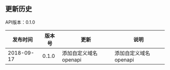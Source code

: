 ﻿更新历史
---------------------------------------------------------------------
API版本：0.1.0 
 
|    发布时间      |  版本号    | 更新       | 说明
| ---------------| -----------|-----------|---------|
| 2018-09-17  | 0.1.0 |  添加自定义域名openapi  | 添加自定义域名openapi
